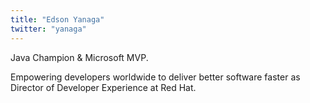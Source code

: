 ```yaml
---
title: "Edson Yanaga"
twitter: "yanaga"
---
```


Java Champion & Microsoft MVP.

Empowering developers worldwide to deliver better software faster as
Director of Developer Experience at Red Hat.
